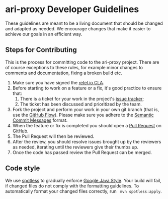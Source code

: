 # ari-proxy Developer Guidelines
These guidelines are meant to be a living document that should be changed and adapted as needed. We encourage changes that make it easier to achieve our goals in an efficient way.

## Steps for Contributing
This is the process for committing code to the ari-proxy project. There are of course exceptions to these rules, for example minor changes to comments and documentation, fixing a broken build etc.

1. Make sure you have signed the [retel.io CLA](https://github.com/retel-io/cla).
2. Before starting to work on a feature or a fix, it's good practice to ensure that:
    1. There is a ticket for your work in the project's [issue tracker](https://github.com/retel-io/ari-proxy/issues);
    2. The ticket has been discussed and prioritized by the team.
3. Fork the project and perform your work in your own git branch (that is, use the [GitHub Flow](https://guides.github.com/introduction/flow/)). Please make sure you adhere to the [Semantic Commit Messages](https://seesparkbox.com/foundry/semantic_commit_messages) format.
4. When the feature or fix is completed you should open a [Pull Request](https://help.github.com/articles/using-pull-requests) on GitHub.
5. The Pull Request will then be reviewed.
6. After the review, you should resolve issues brought up by the reviewers as needed, iterating until the reviewers give their thumbs up.
7. Once the code has passed review the Pull Request can be merged.

## Code style

We use [spotless](https://github.com/diffplug/spotless) to gradually enforce [Google Java Style](https://google.github.io/styleguide/javaguide.html). Your build will fail, if changed files do not comply with the formatting guidelines. To automatically format your changed files correctly, run ` mvn spotless:apply`. 
